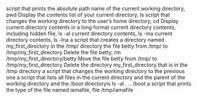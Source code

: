script that prints the absolute path name of the current working directory, pwd
Display the contents list of your current directory, ls
script that changes the working directory to the user’s home directory, cd
Display current directory contents in a long format
current directory contents, including hidden file, ls -al
current directory contents, ls -lna
current directory contents, ls -lna
a script that creates a directory named my_first_directory in the /tmp/ directory
the file betty from /tmp/ to /tmp/my_first_directory
Delete the file betty, rm /tmp/my_first_directory/betty
Move the file betty from /tmp/ to /tmp/my_first_directory
Delete the directory my_first_directory that is in the /tmp directory
a script that changes the working directory to the previous one
a script that lists all files in the current directory and the parent of the working directory and the /boot directoryis ls -al . .. /boot
a script that prints the type of the file named iamafile, file /tmp/iamafile

